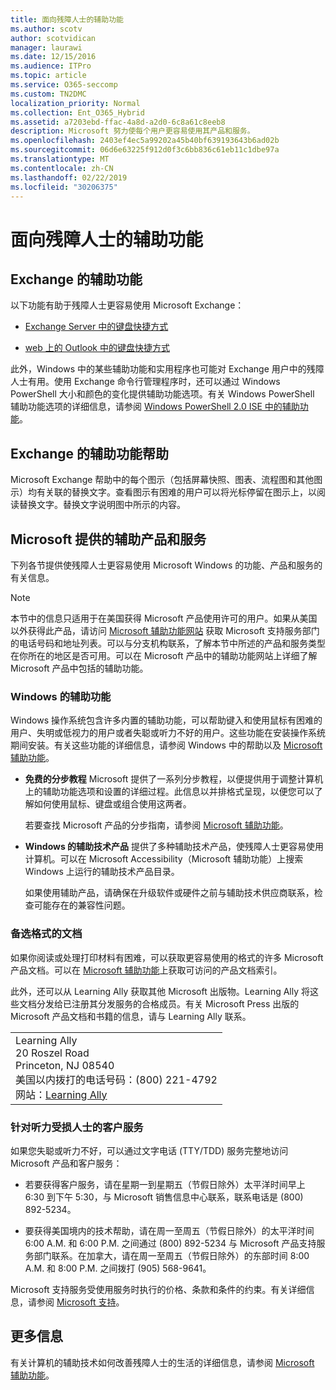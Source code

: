 ```yaml
---
title: 面向残障人士的辅助功能
ms.author: scotv
author: scotvidican
manager: laurawi
ms.date: 12/15/2016
ms.audience: ITPro
ms.topic: article
ms.service: O365-seccomp
ms.custom: TN2DMC
localization_priority: Normal
ms.collection: Ent_O365_Hybrid
ms.assetid: a7203ebd-ffac-4a8d-a2d0-6c8a61c8eeb8
description: Microsoft 努力使每个用户更容易使用其产品和服务。
ms.openlocfilehash: 2403ef4ec5a99202a45b40bf639193643b6ad02b
ms.sourcegitcommit: 06d6e63225f912d0f3c6bb836c61eb11c1dbe97a
ms.translationtype: MT
ms.contentlocale: zh-CN
ms.lasthandoff: 02/22/2019
ms.locfileid: "30206375"
---
```

# <a name="accessibility-for-people-with-disabilities"></a>面向残障人士的辅助功能

## <a name="accessibility-features-of-exchange"></a>Exchange 的辅助功能

以下功能有助于残障人士更容易使用 Microsoft Exchange：
  
- [Exchange Server 中的键盘快捷方式](http://technet.microsoft.com/library/146b2b52-1ef8-4606-991a-4cf4da694970.aspx)
    
- [web 上的 Outlook 中的键盘快捷方式](https://go.microsoft.com/fwlink/p/?LinkId=268079)
    
此外，Windows 中的某些辅助功能和实用程序也可能对 Exchange 用户中的残障人士有用。使用 Exchange 命令行管理程序时，还可以通过 Windows PowerShell 大小和颜色的变化提供辅助功能选项。有关 Windows PowerShell 辅助功能选项的详细信息，请参阅 [Windows PowerShell 2.0 ISE 中的辅助功能](https://go.microsoft.com/fwlink/p/?LinkId=258240)。
  
## <a name="accessibility-features-of-exchange-help"></a>Exchange 的辅助功能帮助

Microsoft Exchange 帮助中的每个图示（包括屏幕快照、图表、流程图和其他图示）均有关联的替换文字。查看图示有困难的用户可以将光标停留在图示上，以阅读替换文字。替换文字说明图中所示的内容。
  
## <a name="accessibility-products-and-services-from-microsoft"></a>Microsoft 提供的辅助产品和服务

下列各节提供使残障人士更容易使用 Microsoft Windows 的功能、产品和服务的有关信息。
  
> [!NOTE]
> 本节中的信息只适用于在美国获得 Microsoft 产品使用许可的用户。如果从美国以外获得此产品，请访问 [Microsoft 辅助功能网站](https://www.microsoft.com/enable) 获取 Microsoft 支持服务部门的电话号码和地址列表。可以与分支机构联系，了解本节中所述的产品和服务类型在你所在的地区是否可用。可以在 Microsoft 产品中的辅助功能网站上详细了解 Microsoft 产品中包括的辅助功能。 
  
### <a name="accessibility-features-of-windows"></a>Windows 的辅助功能

Windows 操作系统包含许多内置的辅助功能，可以帮助键入和使用鼠标有困难的用户、失明或低视力的用户或者失聪或听力不好的用户。这些功能在安装操作系统期间安装。有关这些功能的详细信息，请参阅 Windows 中的帮助以及 [Microsoft 辅助功能](https://go.microsoft.com/fwlink/p/?linkId=18139)。
  
- **免费的分步教程** Microsoft 提供了一系列分步教程，以便提供用于调整计算机上的辅助功能选项和设置的详细过程。此信息以并排格式呈现，以便您可以了解如何使用鼠标、键盘或组合使用这两者。 
    
    若要查找 Microsoft 产品的分步指南，请参阅 [Microsoft 辅助功能](https://go.microsoft.com/fwlink/p/?linkId=18139)。
    
- **Windows 的辅助技术产品** 提供了多种辅助技术产品，使残障人士更容易使用计算机。可以在 Microsoft Accessibility（Microsoft 辅助功能）上搜索 Windows 上运行的辅助技术产品目录。 
    
    如果使用辅助产品，请确保在升级软件或硬件之前与辅助技术供应商联系，检查可能存在的兼容性问题。 
    
### <a name="documentation-in-alternative-formats"></a>备选格式的文档

如果你阅读或处理打印材料有困难，可以获取更容易使用的格式的许多 Microsoft 产品文档。可以在 [Microsoft 辅助功能](https://go.microsoft.com/fwlink/p/?linkId=18139)上获取可访问的产品文档索引。 
  
此外，还可以从 Learning Ally 获取其他 Microsoft 出版物。Learning Ally 将这些文档分发给已注册其分发服务的合格成员。有关 Microsoft Press 出版的 Microsoft 产品文档和书籍的信息，请与 Learning Ally 联系。 
  
||
|:-----|
|Learning Ally  <br/> 20 Roszel Road  <br/> Princeton, NJ 08540  <br/> 美国以内拨打的电话号码：(800) 221-4792  <br/> 网站：[Learning Ally](https://www.learningally.org/) <br/> |
   
### <a name="customer-service-for-people-with-hearing-impairments"></a>针对听力受损人士的客户服务

如果您失聪或听力不好，可以通过文字电话 (TTY/TDD) 服务完整地访问 Microsoft 产品和客户服务：
  
- 若要获得客户服务，请在星期一到星期五（节假日除外）太平洋时间早上 6:30 到下午 5:30，与 Microsoft 销售信息中心联系，联系电话是 (800) 892-5234。 
    
- 要获得美国境内的技术帮助，请在周一至周五（节假日除外）的太平洋时间 6:00 A.M. 和 6:00 P.M. 之间通过 (800) 892-5234 与 Microsoft 产品支持服务部门联系。在加拿大，请在周一至周五（节假日除外）的东部时间 8:00 A.M. 和 8:00 P.M. 之间拨打 (905) 568-9641。 
    
Microsoft 支持服务受使用服务时执行的价格、条款和条件的约束。有关详细信息，请参阅 [Microsoft 支持](https://go.microsoft.com/fwlink/p/?linkId=18142)。
  
## <a name="for-more-information"></a>更多信息

有关计算机的辅助技术如何改善残障人士的生活的详细信息，请参阅 [Microsoft 辅助功能](http://go.microsoft.com/fwlink/p/?linkId=18139)。 
  

